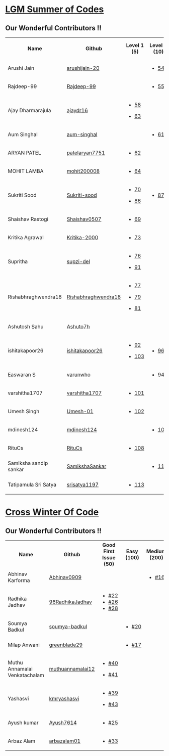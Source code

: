 # [LGM Summer of Codes](https://lgmsoc.co/)

## Our Wonderful Contributors !!
<table>
<tr><th>Name</th><th>Github</th><th>Level 1 (5)</th><th>Level 2 (10)</th><th>Level 3 (25)</th><th>Level 5 (45)</th><th>Total</th><tr>
  
<tr>
   <td>Arushi Jain</td>
   <td><a href='https://github.com/arushijain-20'>arushijain-20</a></td>
   <td>
   </td>
   
   <td>
      <ul>
         <li><a href='https://github.com/Harshal0902/Rudra/pull/54'>54</a></li>
      </ul>
   </td>
   
   <td>
   </td>
   
   <td>
   </td>
   
   <td>10</td>
</tr>
   
<tr>
   <td>Rajdeep-99</td>
   <td><a href='https://github.com/Rajdeep-99'>Rajdeep-99</a></td>
   
   <td>
   </td>
   
   <td>
      <ul>
         <li><a href='https://github.com/Harshal0902/Rudra/pull/55'>55</a></li>
      </ul>
   </td>
   
   <td>
   </td>
   
   <td>
   </td>
   
   <td>10</td>
</tr>
   
<tr>
   <td>Ajay Dharmarajula</td>
   <td><a href='https://github.com/ajaydr16'>ajaydr16</a></td>
   
   <td>
      <ul>
         <li><a href='https://github.com/Harshal0902/Rudra/pull/58'>58</a></li>
      </ul>
       <ul>
         <li><a href='https://github.com/Harshal0902/Rudra/pull/63'>63</a></li>
      </ul>
   </td>
   
   <td>
   </td>
   
   <td>
   </td>
   
   <td>
   </td>
   
   <td>10</td>
</tr>
   
<tr>
   <td>Aum Singhal</td>
   <td><a href='https://github.com/aum-singhal'>aum-singhal</a></td>
   
   <td>  
   </td>
   
   <td>
       <ul>
         <li><a href='https://github.com/Harshal0902/Rudra/pull/61'>61</a></li>
      </ul>
   </td>
   
   <td>
   </td>
   
   <td>
   </td>
   
   <td>10</td>
</tr>
   
<tr>
   <td>ARYAN PATEL</td>
   <td><a href='https://github.com/patelaryan7751'>patelaryan7751</a></td>
   
   <td>
      <ul>
         <li><a href='https://github.com/Harshal0902/Rudra/pull/62'>62</a></li>
      </ul>
   </td>
   
   <td>
      
   </td>
   
   <td>
   </td>
   
   <td>
   </td>
   
   <td>5</td>
</tr>
   
<tr>
   <td>MOHIT LAMBA</td>
   <td><a href='https://github.com/mohit200008'>mohit200008</a></td>
   
   <td>
      <ul>
         <li><a href='https://github.com/Harshal0902/Rudra/pull/64'>64</a></li>
      </ul>
   </td>
   
   <td>
      
   </td>
   
   <td>
   </td>
   
   <td>
   </td>
   
   <td>5</td>
</tr>
   
<tr>
   <td>Sukriti Sood</td>
   <td><a href='https://github.com/Sukriti-sood'>Sukriti-sood</a></td>
   
   <td>
      <ul>
         <li><a href='https://github.com/Harshal0902/Rudra/pull/70'>70</a></li>
      </ul>
      <ul>
         <li><a href='https://github.com/Harshal0902/Rudra/pull/86'>86</a></li>
      </ul>
   </td>
   
   <td>
      <ul>
         <li><a href='https://github.com/Harshal0902/Rudra/pull/87'>87</a></li>
      </ul>
   </td>
   
   <td>
       <ul>
         <li><a href='https://github.com/Harshal0902/Rudra/pull/68'>68</a></li>
      </ul>
   </td>
   
   <td>
   </td>
   
   <td>45</td>
</tr>  
   
<tr>
   <td>Shaishav Rastogi</td>
   <td><a href='https://github.com/Shaishav0507'>Shaishav0507</a></td>
   
   <td>
       <ul>
         <li><a href='https://github.com/Harshal0902/Rudra/pull/69'>69</a></li>
      </ul>
   </td>
   
   <td>
   </td>
   
   <td>
   </td>
   
   <td>
   </td>
   
   <td>5</td>
</tr>      
   
<tr>
   <td>Kritika Agrawal</td>
   <td><a href='https://github.com/Kritika-2000'>Kritika-2000</a></td>
   
   <td>
       <ul>
         <li><a href='https://github.com/Harshal0902/Rudra/pull/73'>73</a></li>
      </ul>
   </td>
   
   <td>
   </td>
   
   <td>
   </td>
   
   <td>
   </td>
   
   <td>5</td>
</tr>
   
<tr>
   <td>Supritha</td>
   <td><a href='https://github.com/supzi-del'>supzi-del</a></td>
   
   <td>
       <ul>
         <li><a href='https://github.com/Harshal0902/Rudra/pull/76'>76</a></li>
      </ul>
       <ul>
         <li><a href='https://github.com/Harshal0902/Rudra/pull/91'>91</a></li>
      </ul>
   </td>
   
   <td>
   </td>
   
   <td>
   </td>
   
   <td>
   </td>
   
   <td>10</td>
</tr>
   
<tr>
   <td>Rishabhraghwendra18
</td>
   <td><a href='https://github.com/Rishabhraghwendra18'>Rishabhraghwendra18</a></td>
   
   <td>
       <ul>
         <li><a href='https://github.com/Harshal0902/Rudra/pull/77'>77</a></li>
      </ul>
       <ul>
         <li><a href='https://github.com/Harshal0902/Rudra/pull/79'>79</a></li>
      </ul>
       <ul>
         <li><a href='https://github.com/Harshal0902/Rudra/pull/81'>81</a></li>
      </ul>
   </td>
   
   <td>
   </td>
   
   <td>
   </td>
   
   <td>
   </td>
   
   <td>15</td>
</tr>   
   
<tr>
   <td>Ashutosh Sahu</td>
   <td><a href='https://github.com/Ashuto7h'>Ashuto7h</a></td>
   
   <td>
   </td>
   
   <td>
   </td>
   
   <td>
      <ul>
         <li><a href='https://github.com/Harshal0902/Rudra/pull/89'>89</a></li>
      </ul>
   </td>
   
   <td>
   </td>
   
   <td>25</td>
</tr>   
   
<tr>
   <td>ishitakapoor26</td>
   <td><a href='https://github.com/ishitakapoor26'>ishitakapoor26</a></td>
   
   <td>
       <ul>
         <li><a href='https://github.com/Harshal0902/Rudra/pull/92'>92</a></li>
      </ul>
     <ul>
         <li><a href='https://github.com/Harshal0902/Rudra/pull/103'>103</a></li>
      </ul>
   </td>
   
   <td>
      <ul>
         <li><a href='https://github.com/Harshal0902/Rudra/pull/96'>96</a></li>
      </ul>
   </td>
   
   <td>
   </td>
   
   <td>
   </td>
   
   <td>15</td>
</tr>  
   
<tr>
   <td>Easwaran S</td>
   <td><a href='https://github.com/varunwho'>varunwho</a></td>
   
   <td>
   </td>
   
   <td>
      <ul>
         <li><a href='https://github.com/Harshal0902/Rudra/pull/94'>94</a></li>
      </ul>
   </td>
   
   <td>
   </td>
   
   <td>
   </td>
   
   <td>10</td>
</tr> 
   
<tr>
   <td>varshitha1707</td>
   <td><a href='https://github.com/varshitha1707'>varshitha1707</a></td>
   
   <td>
       <ul>
         <li><a href='https://github.com/Harshal0902/Rudra/pull/101'>101</a></li>
      </ul>
   </td>
   
   <td>
   </td>
   
   <td>
   </td>
   
   <td>
   </td>
   
   <td>5</td>
</tr> 
  
<tr>
   <td>Umesh Singh</td>
   <td><a href='https://github.com/Umesh-01'>Umesh-01</a></td>
   
   <td>
       <ul>
         <li><a href='https://github.com/Harshal0902/Rudra/pull/102'>102</a></li>
      </ul>
   </td>
   
   <td>
   </td>
   
   <td>
   </td>
   
   <td>
   </td>
   
   <td>5</td>
</tr> 
  
<tr>
   <td>mdinesh124</td>
   <td><a href='https://github.com/mdinesh124'>mdinesh124</a></td>
   
   <td>
   </td>
   
   <td>
     <ul>
         <li><a href='https://github.com/Harshal0902/Rudra/pull/106'>106</a></li>
      </ul>
   </td>
   
   <td>
   </td>
   
   <td>
   </td>
   
   <td>10</td>
</tr> 
  
<tr>
   <td>RituCs</td>
   <td><a href='https://github.com/RituCs'>RituCs</a></td>
   
   <td>
      <ul>
         <li><a href='https://github.com/Harshal0902/Rudra/pull/108'>108</a></li>
      </ul>
   </td>
   
   <td>
   </td>
   
   <td>
   </td>
   
   <td>
   </td>
   
   <td>5</td>
</tr>
  
<tr>
   <td>Samiksha sandip sankar</td>
   <td><a href='https://github.com/SamikshaSankar'>SamikshaSankar</a></td>
   
   <td>
   </td>
   
   <td>
      <ul>
         <li><a href='https://github.com/Harshal0902/Rudra/pull/110'>110</a></li>
      </ul>
   </td>
   
   <td>
     <ul>
         <li><a href='https://github.com/Harshal0902/Rudra/pull/116'>116</a></li>
      </ul>
   </td>
   
   <td>
   </td>
   
   <td>35</td>
</tr>
  
<tr>
   <td>Tatipamula Sri Satya
</td>
   <td><a href='https://github.com/srisatya1197'>srisatya1197</a></td>
   
   <td>
      <ul>
         <li><a href='https://github.com/Harshal0902/Rudra/pull/113'>113</a></li>
      </ul>
   </td>
   
   <td>
   </td>
   
   <td>
   </td>
   
   <td>
   </td>
   
   <td>5</td>
</tr>
   
</table>

# [Cross Winter Of Code](https://crosswoc.ieeedtu.in/)

## Our Wonderful Contributors !!

<table>
<tr><th>Name</th><th>Github</th><th>Good First Issue (50) </th><th>Easy (100)</th><th>Medium (200)</th><th>Hard (500)</th><th>Total</th><tr>
   
<tr>
   <td>Abhinav Karforma</td>
   <td><a href='https://github.com/Abhinav0909'>Abhinav0909</a></td>
   <td>

      
   </td>
   <td>  
     
   </td>
   <td>
      <ul>
         <li><a href='https://github.com/Harshal0902/Rudra/pull/16'>#16</a></li>
      </ul>
      
   </td>
   <td></td>
   <td>200</td>
</tr>

<tr>
   <td>Radhika Jadhav</td>
   <td> <a href='https://github.com/96RadhikaJadhav'>96RadhikaJadhav</a></td>
   <td>
      <ul>
         <li><a href='https://github.com/Harshal0902/Rudra/pull/22'>#22</a></li>
        <li><a href='https://github.com/Harshal0902/Rudra/pull/26'>#26</a></li>
        <li><a href='https://github.com/Harshal0902/Rudra/pull/28'>#28</a></li>
      </ul>
      
   </td>
   <td></td>
   <td></td>
   <td></td>
   <td>150</td>
</tr>

<tr>
   <td>Soumya Badkul</td>
   <td> <a href='https://github.com/soumya-badkul'>soumya-badkul</a></td>
   <td></td>
   <td>
      <ul>
        <li><a href='https://github.com/Harshal0902/Rudra/pull/20'>#20</a></li>
      </ul>
   </td>
   <td></td>
   <td></td>
   <td>100</td>
</tr>

<tr>
   <td>Milap Anwani</td>
   <td><a href='https://github.com/greenblade29'>greenblade29</a></td>
   <td></td>
   <td>
     <ul>
        <li><a href='https://github.com/Harshal0902/Rudra/pull/17'>#17</a></li>
      </ul>
  </td>
   <td></td>
   <td></td>
   <td>100</td>
</tr>

<tr>
   <td>Muthu Annamalai Venkatachalam</td>
   <td> <a href='https://github.com/muthuannamalai12'>muthuannamalai12</a></td>
   <td>
      <ul>
         <li><a href='https://github.com/Harshal0902/Rudra/pull/40'>#40</a></li>
      </ul>
        <ul>
         <li><a href='https://github.com/Harshal0902/Rudra/pull/41'>#41</a></li>
      </ul>
      
   </td>
   <td></td>
   <td></td>
   <td></td>
   <td>100</td>
</tr>


<tr>
   <td>Yashasvi</td>
   <td> <a href='https://github.com/kmryashasvi'>kmryashasvi</a></td>
   <td>
      <ul>
         <li><a href='https://github.com/Harshal0902/Rudra/pull/39'>#39</a></li>
      </ul>
      <ul>
         <li><a href='https://github.com/Harshal0902/Rudra/pull/43'>#43</a></li>
      </ul>
      
   </td>
   <td></td>
   <td></td>
   <td></td>
   <td>100</td>
</tr>

<tr>
   <td>Ayush kumar</td>
   <td> <a href='https://github.com/Ayush7614'>Ayush7614</a></td>
   <td>
      <ul>
         <li><a href='https://github.com/Harshal0902/Rudra/pull/25'>#25</a></li>
      </ul>
      
   </td>
   <td></td>
   <td></td>
   <td></td>
   <td>50</td>
</tr>

<tr>
   <td>Arbaz Alam</td>
   <td> <a href='https://github.com/arbazalam01'>arbazalam01</a></td>
   <td>
      <ul>
         <li><a href='https://github.com/Harshal0902/Rudra/pull/33'>#33</a></li>
      </ul>
      
   </td>
   <td></td>
   <td></td>
   <td></td>
   <td>50</td>
</tr>


</table>
